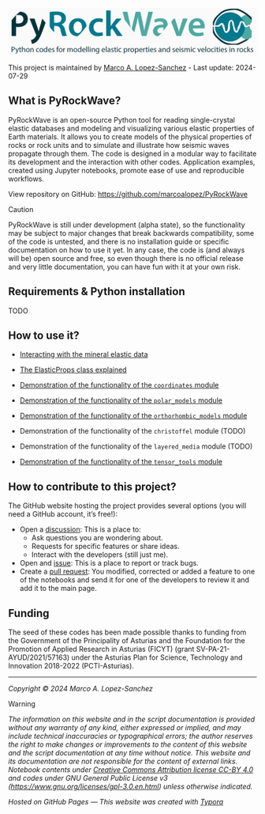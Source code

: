 ![header](https://raw.githubusercontent.com/marcoalopez/PyRockWave/main/img/header.jpg)

This project is maintained by [Marco A. Lopez-Sanchez](https://marcoalopez.github.io/) - Last update: 2024-07-29

## What is PyRockWave?

PyRockWave is an open-source Python tool for reading single-crystal elastic databases and modeling and visualizing various elastic properties of Earth materials. It allows you to create models of the physical properties of rocks or rock units and to simulate and illustrate how seismic waves propagate through them. The code is designed in a modular way to facilitate its development and the interaction with other codes. Application examples, created using Jupyter notebooks, promote ease of use and reproducible workflows.

View repository on GitHub: https://github.com/marcoalopez/PyRockWave

> [!CAUTION]
> PyRockWave is still under development (alpha state), so the functionality may be subject to major changes that break backwards compatibility, some of the code is untested, and there is no installation guide or specific documentation on how to use it yet. In any case, the code is (and always will be) open source and free, so even though there is no official release and very little documentation, you can have fun with it at your own risk.

## Requirements & Python installation

TODO

## How to use it?

- [Interacting with the mineral elastic data](https://github.com/marcoalopez/PyRockWave/blob/main/src/example_database.ipynb)

- [The ElasticProps class explained](https://github.com/marcoalopez/PyRockWave/blob/main/src/ElasticTensor_explained.ipynb)

- [Demonstration of the functionality of the ``coordinates`` module](https://github.com/marcoalopez/PyRockWave/blob/main/src/example_coordinates.ipynb)

- [Demonstration of the functionality of the ``polar_models`` module](https://github.com/marcoalopez/PyRockWave/blob/main/src/example_polar.ipynb)

- [Demonstration of the functionality of the ``orthorhombic_models`` module](https://github.com/marcoalopez/PyRockWave/blob/main/src/example_orthotropic.ipynb)

- Demonstration of the functionality of the ``christoffel`` module (TODO)

- Demonstration of the functionality of the ``layered_media`` module (TODO)

- [Demonstration of the functionality of the ``tensor_tools`` module](https://github.com/marcoalopez/PyRockWave/blob/main/src/example_tensor_tools.ipynb)

## How to contribute to this project?

The GitHub website hosting the project provides several options (you will need a GitHub account, it’s free!):

- Open a [discussion](https://github.com/marcoalopez/PyRockWave/discussions): This is a place to:
  - Ask questions you are wondering about.
  - Requests for specific features or share ideas.
  - Interact with the developers (still just me).
- Open and [issue](https://github.com/marcoalopez/PyRockWave/issues): This is a place to report or track bugs.
- Create a [pull request](https://github.com/marcoalopez/PyRockWave/pulls): You modified, corrected or added a feature to one of the notebooks and send it for one of the developers to review it and add it to the main page.

## Funding

The seed of these codes has been made possible thanks to funding from the Government of the Principality of Asturias and the Foundation for the Promotion of Applied Research in Asturias (FICYT) (grant SV-PA-21-AYUD/2021/57163) under the Asturias Plan for Science, Technology and Innovation 2018-2022 (PCTI-Asturias). 

---
*Copyright © 2024 Marco A. Lopez-Sanchez*  

> [!WARNING]
>  _The information on this website and in the script documentation is provided without any warranty of any kind, either expressed or implied, and may include technical inaccuracies or typographical errors; the author reserves the right to make changes or improvements to the content of this website and the script documentation at any time without notice. This website and its documentation are not responsible for the content of external links. Notebook contents under [Creative Commons Attribution license CC-BY 4.0](https://creativecommons.org/licenses/by/4.0/) and codes under GNU General Public License v3 (https://www.gnu.org/licenses/gpl-3.0.en.html) unless otherwise indicated._

_Hosted on GitHub Pages — This website was created with [Typora](https://typora.io/)_